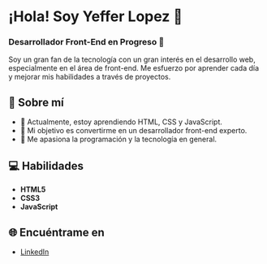 # ¡Hola! Soy Yeffer Lopez 👋 

### Desarrollador Front-End en Progreso 🚀

Soy un gran fan de la tecnología con un gran interés en el desarrollo web, especialmente en el área de front-end. Me esfuerzo
por aprender cada día y mejorar mis habilidades a través de proyectos.

## 📝 Sobre mí

- 🌱 Actualmente, estoy aprendiendo HTML, CSS y JavaScript.
- 🎯 Mi objetivo es convertirme en un desarrollador front-end experto.
- 💼 Me apasiona la programación y la tecnología en general.

## 💻 Habilidades

- **HTML5**
- **CSS3**
- **JavaScript**

## 🌐 Encuéntrame en

- [LinkedIn](https://www.linkedin.com/in/yeffer-l%C3%B3pez-a27278328/)
